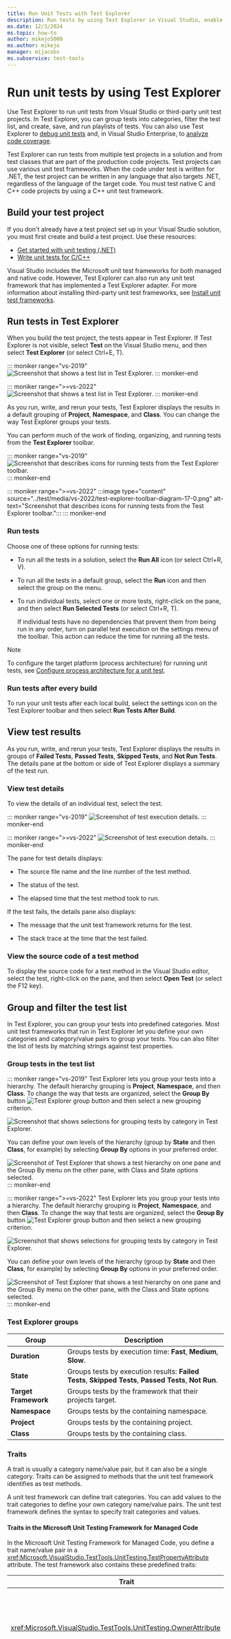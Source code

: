 ```yaml
---
title: Run Unit Tests with Test Explorer
description: Run tests by using Test Explorer in Visual Studio, enable automatic tests after build, view results, group and filter the test list, create playlists, and use shortcuts.
ms.date: 12/3/2024
ms.topic: how-to
author: mikejo5000
ms.author: mikejo
manager: mijacobs
ms.subservice: test-tools
---
```

# Run unit tests by using Test Explorer

Use Test Explorer to run unit tests from Visual Studio or third-party unit test projects. In Test Explorer, you can group tests into categories, filter the test list, and create, save, and run playlists of tests. You can also use Test Explorer to [debug unit tests](../test/debug-unit-tests-with-test-explorer.md) and, in Visual Studio Enterprise, to [analyze code coverage](../test/using-code-coverage-to-determine-how-much-code-is-being-tested.md).

Test Explorer can run tests from multiple test projects in a solution and from test classes that are part of the production code projects. Test projects can use various unit test frameworks. When the code under test is written for .NET, the test project can be written in any language that also targets .NET, regardless of the language of the target code. You must test native C and C++ code projects by using a C++ unit test framework.

## Build your test project

If you don't already have a test project set up in your Visual Studio solution, you must first create and build a test project. Use these resources:

- [Get started with unit testing (.NET)](../test/getting-started-with-unit-testing.md)
- [Write unit tests for C/C++](writing-unit-tests-for-c-cpp.md)

Visual Studio includes the Microsoft unit test frameworks for both managed and native code. However, Test Explorer can also run any unit test framework that has implemented a Test Explorer adapter. For more information about installing third-party unit test frameworks, see [Install unit test frameworks](../test/install-third-party-unit-test-frameworks.md).

## Run tests in Test Explorer

When you build the test project, the tests appear in Test Explorer. If Test Explorer is not visible, select **Test** on the Visual Studio menu, and then select **Test Explorer** (or select Ctrl+E, T).

::: moniker range="vs-2019"
![Screenshot that shows a test list in Test Explorer.](../test/media/vs-2019/test-explorer-16-2.png)
::: moniker-end

::: moniker range=">=vs-2022"
![Screenshot that shows a test list in Test Explorer.](../test/media/vs-2022/test-explorer-17-0.png)
::: moniker-end

As you run, write, and rerun your tests, Test Explorer displays the results in a default grouping of **Project**, **Namespace**, and **Class**. You can change the way Test Explorer groups your tests.

You can perform much of the work of finding, organizing, and running tests from the **Test Explorer** toolbar.

::: moniker range="vs-2019"
![Screenshot that describes icons for running tests from the Test Explorer toolbar.](../test/media/vs-2019/test-explorer-toolbar-diagram-16-2.png)
::: moniker-end

::: moniker range=">=vs-2022"
:::image type="content" source="../test/media/vs-2022/test-explorer-toolbar-diagram-17-0.png" alt-text="Screenshot that describes icons for running tests from the Test Explorer toolbar.":::
::: moniker-end

### Run tests

Choose one of these options for running tests:

- To run all the tests in a solution, select the **Run All** icon (or select Ctrl+R, V).

- To run all the tests in a default group, select the **Run** icon and then select the group on the menu.

- To run individual tests, select one or more tests, right-click on the pane, and then select **Run Selected Tests** (or select Ctrl+R, T).

  If individual tests have no dependencies that prevent them from being run in any order, turn on parallel test execution on the settings menu of the toolbar. This action can reduce the time for running all the tests.

> [!NOTE]
> To configure the target platform (process architecture) for running unit tests, see [Configure process architecture for a unit test](../test/run-a-unit-test-as-a-64-bit-process.md).

### Run tests after every build

To run your unit tests after each local build, select the settings icon on the Test Explorer toolbar and then select **Run Tests After Build**.

## View test results

As you run, write, and rerun your tests, Test Explorer displays the results in groups of **Failed Tests**, **Passed Tests**, **Skipped Tests**, and **Not Run Tests**. The details pane at the bottom or side of Test Explorer displays a summary of the test run.

### View test details

To view the details of an individual test, select the test.

::: moniker range="vs-2019"
![Screenshot of test execution details.](../test/media/vs-2019/test-explorer-detail.png)
::: moniker-end

::: moniker range=">=vs-2022"
![Screenshot of test execution details.](../test/media/vs-2022/test-explorer-details.png)
::: moniker-end

The pane for test details displays:

- The source file name and the line number of the test method.

- The status of the test.

- The elapsed time that the test method took to run.

If the test fails, the details pane also displays:

- The message that the unit test framework returns for the test.

- The stack trace at the time that the test failed.

### View the source code of a test method

To display the source code for a test method in the Visual Studio editor, select the test, right-click on the pane, and then select **Open Test** (or select the F12 key).

## Group and filter the test list

In Test Explorer, you can group your tests into predefined categories. Most unit test frameworks that run in Test Explorer let you define your own categories and category/value pairs to group your tests. You can also filter the list of tests by matching strings against test properties.

### Group tests in the test list

::: moniker range="vs-2019"
Test Explorer lets you group your tests into a hierarchy. The default hierarchy grouping is **Project**, **Namespace**, and then **Class**. To change the way that tests are organized, select the **Group By** button ![Test Explorer group button](../test/media/ute_groupby_btn.png) and then select a new grouping criterion.

![Screenshot that shows selections for grouping tests by category in Test Explorer.](../test/media/vs-2019/test-explorer-groupby-162.png)

You can define your own levels of the hierarchy (group by **State** and then **Class**, for example) by selecting **Group By** options in your preferred order.

![Screenshot of Test Explorer that shows a test hierarchy on one pane and the Group By menu on the other pane, with Class and State options selected.](../test/media/vs-2019/test-explorer-groupby-state-16-2.png)
::: moniker-end

::: moniker range=">=vs-2022"
Test Explorer lets you group your tests into a hierarchy. The default hierarchy grouping is **Project**, **Namespace**, and then **Class**. To change the way that tests are organized, select the **Group By** button ![Test Explorer group button](../test/media/ute_groupby_btn.png) and then select a new grouping criterion.

![Screenshot that shows selections for grouping tests by category in Test Explorer.](../test/media/vs-2022/test-explorer-groupby-17-0.png)

You can define your own levels of the hierarchy (group by **State** and then **Class**, for example) by selecting **Group By** options in your preferred order.

![Screenshot of Test Explorer that shows a test hierarchy on one pane and the Group By menu on the other pane, with the Class and State options selected.](../test/media/vs-2022/test-explorer-groupby-state-17-0.png)
::: moniker-end

### Test Explorer groups

|Group|Description|
|-|-----------------|
|**Duration**|Groups tests by execution time: **Fast**, **Medium**, **Slow**.|
|**State**|Groups tests by execution results: **Failed Tests**, **Skipped Tests**, **Passed Tests**, **Not Run**.|
|**Target Framework** | Groups tests by the framework that their projects target.|
|**Namespace**|Groups tests by the containing namespace.|
|**Project**|Groups tests by the containing project.|
|**Class**|Groups tests by the containing class.|

### Traits

A trait is usually a category name/value pair, but it can also be a single category. Traits can be assigned to methods that the unit test framework identifies as test methods.

A unit test framework can define trait categories. You can add values to the trait categories to define your own category name/value pairs. The unit test framework defines the syntax to specify trait categories and values.

#### Traits in the Microsoft Unit Testing Framework for Managed Code

In the Microsoft Unit Testing Framework for Managed Code, you define a trait name/value pair in a <xref:Microsoft.VisualStudio.TestTools.UnitTesting.TestPropertyAttribute> attribute. The test framework also contains these predefined traits:

|Trait|Description|
|-|-----------------|
|<xref:Microsoft.VisualStudio.TestTools.UnitTesting.OwnerAttribute>|The `Owner` category is defined by the unit test framework and requires you to provide a string value of the owner.|
|<xref:Microsoft.VisualStudio.TestTools.UnitTesting.PriorityAttribute>|The `Priority` category is defined by the unit test framework and requires you to provide an integer value of the priority.|
|<xref:Microsoft.VisualStudio.TestTools.UnitTesting.TestCategoryAttribute>|The `TestCategory` attribute enables you to specify the category of a unit test.|
|<xref:Microsoft.VisualStudio.TestTools.UnitTesting.TestPropertyAttribute>|The `TestProperty` attribute enables you to define a trait category/value pair.|

#### Traits in the Microsoft Unit Testing Framework for C++

See [Use the Microsoft Unit Testing Framework for C++ in Visual Studio](how-to-use-microsoft-test-framework-for-cpp.md).

## Create custom playlists

::: moniker range="vs-2019"
You can create and save a list of tests that you want to run or view as a group. When you select a playlist, the tests in the list appear on a new Test Explorer tab. You can add a test to more than one playlist.

To create a playlist:

1. Choose one or more tests in Test Explorer.
1. Right-click on the pane, point to **Add to Playlist**, and then select **New Playlist**.

![Screenshot that shows selections for creating a playlist.](../test/media/vs-2019/test-explorer-playlist-16-2.png)

The playlist opens on a new Test Explorer tab. You can use this playlist once and then discard it. Or you can select the **Save** button on the playlist window's toolbar, and then select a name and location to save the playlist.

![Screenshot that shows a playlist opened on a separate Test Explorer tab.](../test/media/vs-2019/test-explorer-playlist-tab-16-7.png)

To open a playlist:

1. On the Visual Studio toolbar, select the playlist icon.
1. On the menu, select a previously saved playlist file.

To edit a playlist, use one of these options:

- Right-click any test, and then use the menu commands to add or remove it from a playlist.
- On the toolbar, select the **Edit Playlist** button. Checkboxes that appear next to your tests show what tests are included and excluded in the playlist. Edit groups as desired. This capability started in Visual Studio 2019 version 16.7.

  ![Screenshot that shows the Edit Playlist button on the toolbar.](../test/media/vs-2019/test-explorer-playlist-edit-16-7.png)

You can also select or clear the boxes for the parent groups in the hierarchy. This action creates a dynamic playlist that always updates the playlist based on the tests that are in that group.

For example, if you select a checkbox next to a class, any test added from that class becomes part of this playlist. If you delete a test from that class, it's removed from the playlist.

You can learn more about the rules by saving the playlist via the **Save** button on the toolbar, and then opening the *.playlist* XML file that's created on your disk. This file lists all the rules and individual tests that make up a playlist.

![Screenshot that shows the contents of a playlist XML file.](../test/media/vs-2019/test-explorer-playlist-xml-file.png)

If you want to make a playlist for traits, use the following format for the Microsoft Testing Framework (MSTest):

```xml
<Playlist Version="2.0">
  <Rule Name="Includes" Match="Any">
    <Property Name="Trait" Value="SchemaUpdateBasic" />
  </Rule>
</Playlist>
```

Use the following format for the xUnit framework. Make sure there's a space between your `TestCategory` name and the `[Value]` value.

```xml
<Playlist Version="2.0">
  <Rule Name="Includes" Match="Any">
    <Rule Match="All">
      <Property Name="Solution" />
        <Rule Match="Any">
            <Property Name="Trait" Value="TestCategory [Value]" />
        </Rule>
    </Rule>
  </Rule>
</Playlist>
```
::: moniker-end

::: moniker range=">=vs-2022"
You can create and save a list of tests that you want to run or view as a group. When you select a playlist, the tests in the list appear on a new Test Explorer tab. You can add a test to more than one playlist.

To create a playlist:

1. Choose one or more tests in Test Explorer.
1. Right-click on the pane, point to **Add to Playlist**, and then select **New Playlist**.

![Screenshot that shows selections for creating a playlist.](../test/media/vs-2022/test-explorer-playlist-17-0.png)

The playlist opens on a new Test Explorer tab. You can use this playlist once and then discard it. Or you can select the **Save** button on the playlist window's toolbar, and then select a name and location to save the playlist.

![Screenshot that shows a playlist opened on separate Test Explorer tab.](../test/media/vs-2022/test-explorer-playlist-tab-17-0.png)

To open a playlist:

1. On the Visual Studio toolbar, select the playlist icon.
1. On the menu, select a previously saved playlist file.

To edit a playlist, use one of these options:

- Right-click any test, and then use the menu commands to add or remove it from a playlist.
- On the toolbar, select the **Edit Playlist** button. Checkboxes that appear next to your tests show what tests are included and excluded in the playlist. Edit groups as desired. This capability started in Visual Studio 2019 version 16.7.

  ![Screenshot that shows the Edit Playlist button on the toolbar.](../test/media/vs-2022/test-explorer-playlist-edit-17-0.png)

You can also select or clear the boxes for the parent groups in the hierarchy. This action creates a dynamic playlist that always updates the playlist based on the tests that are in that group.

For example, if you select a checkbox next to a class, any test added from that class becomes part of this playlist. If you delete a test from that class, it's removed from the playlist.

You can learn more about the rules by saving the playlist via the **Save** button on the toolbar, and then opening the *.playlist* XML file that's created on your disk. This file lists all the rules and individual tests that make up a playlist.

![Screenshot that shows the contents of a playlist XML file.](../test/media/vs-2022/test-explorer-playlist-xml-file.png)

If you want to make a playlist for traits, use the following format for the Microsoft Testing Framework (MSTest):

```xml
<Playlist Version="2.0">
  <Rule Name="Includes" Match="Any">
    <Property Name="Trait" Value="SchemaUpdateBasic" />
  </Rule>
</Playlist>
```

Use the following format for the xUnit framework. Make sure there's a space between your `TestCategory` name and the `[Value]` value.

```xml
<Playlist Version="2.0">
  <Rule Name="Includes" Match="Any">
    <Rule Match="All">
      <Property Name="Solution" />
        <Rule Match="Any">
            <Property Name="Trait" Value="TestCategory [Value]" />
        </Rule>
    </Rule>
  </Rule>
</Playlist>
```
::: moniker-end

::: moniker range="vs-2019"
### Test Explorer columns

[Groups](#test-explorer-groups) are also available as columns in Test Explorer, along with **Trait**, **Stack Trace**, **Error Message**, and **Fully Qualified Name**. Most columns are not visible by default. You can customize which columns appear and their order.

![Screenshot of Visual Studio Test Explorer that shows a menu with Columns selected and a submenu with Duration, Traits, and Error Message selected.](../test/media/vs-2019/test-explorer-columns-16-2.png)

### Filter, sort, and rearrange test columns

Columns can be filtered, rearranged, and sorted:

- To filter to specific traits, select the filter icon at the top of the **Traits** column.

  ![Screenshot of the column filter.](../test/media/vs-2019/test-explorer-filter-column-16-2.png)

- To change the order of the columns, select a column header and drag it left or right.

- To sort a column, select the column header. Not all columns can be sorted. You can also sort by a secondary column by holding the Shift key and selecting an additional column header.

  ![Screenshot of a column sort.](../test/media/vs-2019/test-explorer-sort-column-16-2.png)
::: moniker-end

::: moniker range=">=vs-2022"
### Test Explorer columns

[Groups](#test-explorer-groups) are also available as columns in Test Explorer, along with **Trait**, **Stack Trace**, **Error Message**, and **Fully Qualified Name**. Most columns are not visible by default. You can customize which columns appear and their order.

![Screenshot of Visual Studio Test Explorer that shows a menu with Columns selected and a submenu with Duration, Traits, and Error Message selected.](../test/media/vs-2022/test-explorer-columns-17-0.png)

### Filter, sort, and rearrange test columns

Columns can be filtered, rearranged, and sorted:

- To filter to specific traits, select the filter icon at the top of the **Traits** column.

  ![Screenshot of the column filter.](../test/media/vs-2022/test-explorer-filter-column-17-0.png)

- To change the order of the columns, select a column header and drag it left or right.

- To sort a column, select the column header. Not all columns can be sorted. You can also sort by a secondary column by holding the Shift key and selecting an additional column header.

  ![Screenshot of a column sort.](../test/media/vs-2022/test-explorer-sort-column-17-0.png)
::: moniker-end

## Search and filter the test list

You can also use Test Explorer search filters to limit the test methods in your projects that you view and run.

When you type a string in the **Test Explorer** search box and select **Enter**, the test list is filtered to display only those tests whose fully qualified names contain the string.

To filter by a different criterion:

1. Open the dropdown list to the right of the search box.

2. Choose a new criterion.

3. Enter the filter value between the quotation marks. If you want to search for an exact match on the string instead of a containing match, use an equal sign (=) instead of the colon (:).

::: moniker range="vs-2019"
![Screenshot of filter tests in Test Explorer.](../test/media/vs-2019/test-explorer-search-filter-16-2.png)
::: moniker-end

::: moniker range=">=vs-2022"
![Screenshot of filter tests in Test Explorer.](../test/media/vs-2022/test-explorer-search-filter-17-0.png)
::: moniker-end

> [!NOTE]
> Searches are case insensitive and match the specified string to any part of the criterion value.

|Qualifier|Description|
|-|-----------------|
|**State**|Searches the Test Explorer category names for matches: **Failed Tests**, **Skipped Tests**, **Passed Tests**.|
|**Traits**|Searches both trait categories and values for matches. The unit test framework defines the syntax to specify trait categories and values.|
|**Fully Qualified Name**|Searches the fully qualified name of test namespaces, classes, and methods for matches.|
|**Project**|Searches the test project names for matches.|
|**Target Framework**|Searches the test frameworks for matches.|
|**Namespace**|Searches the test namespaces for matches.|
|**Class**|Searches the test classes names for matches.|

To exclude a subset of the results of a filter, use the following syntax:

```
FilterName:"Criteria" -FilterName:"SubsetCriteria"
```

For example, `FullName:"MyClass" - FullName:"PerfTest"` returns all tests that include "MyClass" in their name, except tests that also include "PerfTest" in their name.

### Analyze unit test code coverage

You can determine the amount of product code that your unit tests are actually testing by using the Visual Studio Code coverage tool that's available in Visual Studio Enterprise. You can run code coverage on selected tests or on all tests in a solution.

To run code coverage for test methods in a solution:

- Right-click in Test Explorer, and then select **Analyze Code Coverage for Selected tests**.

The **Code Coverage Results** window displays the percentage of the blocks of product code that were exercised by line, function, class, namespace, and module.

For more information, see [Use code coverage to determine how much code is being tested](../test/using-code-coverage-to-determine-how-much-code-is-being-tested.md).

## Test shortcuts

You can run tests from Test Explorer by either:

- Right-clicking in the code editor on a test and then selecting **Run test**
- Using the default [Test Explorer shortcuts](../ide/default-keyboard-shortcuts-in-visual-studio.md#bkmk_testexplorerGLOBAL) in Visual Studio

Some of the shortcuts are context based. They run, [debug](../test/debug-unit-tests-with-test-explorer.md), or [profile](../test/debug-unit-tests-with-test-explorer.md#diagnose-test-method-performance-issues) tests based on where your cursor is in the code editor. If your cursor is inside a test method, then that test method runs. If your cursor is at the class level, then all the tests in that class run. The same behavior is true for the namespace level.

|Frequent commands| Keyboard shortcuts|
|-|------------------------|
|`TestExplorer.DebugAllTestsInContext`|Ctrl+R, Ctrl+T|
|`TestExplorer.RunAllTestsInContext`|Ctrl+R, T|
|`TestExplorer.RunAllTests`|Ctrl+R, A|
|`TestExplorer.RepeatLastRun`|Ctrl+R, L|

> [!NOTE]
> You can't run a test in an abstract class, because tests are only defined in abstract classes and not instantiated. To run tests in abstract classes, create a class that derives from the abstract class.

## Set up audio cues

Test Explorer can play one of these sounds when a test run finishes:

- A sound that indicates that the test run succeeded with all passing tests
- A sound that indicates that the test run finished with at least one failing test

You can set up these sounds in the default Windows 11 **Sound** dialog. This feature is available starting in Visual Studio 2019 Update 16.9 Preview 3.

1. Open the default Windows 11 **Sound** dialog.
2. Go to the **Sounds** tab.
3. Find the **Microsoft Visual Studio** category. Choose the **Test Run Succeeded** or **Test Run Failed** preset sounds, or browse to your own audio file.  

![Screenshot of the Windows 11 Sound dialog.](../test/media/default-windows-11-sound-dialog.png)

## Related content

- [Unit test your code](../test/unit-test-your-code.md)
- [Debug unit tests with Test Explorer](../test/debug-unit-tests-with-test-explorer.md)
- [Run a unit test as a 64-bit process](../test/run-a-unit-test-as-a-64-bit-process.md)
- [Test Explorer FAQ](test-explorer-faq.md)
